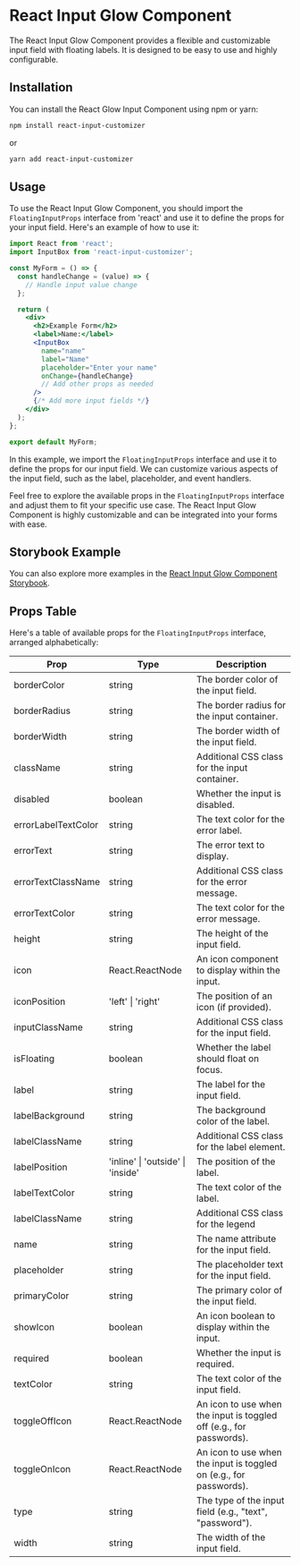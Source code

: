 # React Input Glow Component

The React Input Glow Component provides a flexible and customizable input field with floating labels. It is designed to be easy to use and highly configurable.

## Installation

You can install the React Glow Input Component using npm or yarn:

```sh
npm install react-input-customizer
```

or

```sh
yarn add react-input-customizer
```

## Usage

To use the React Input Glow Component, you should import the `FloatingInputProps` interface from 'react' and use it to define the props for your input field. Here's an example of how to use it:

```jsx
import React from 'react';
import InputBox from 'react-input-customizer';

const MyForm = () => {
  const handleChange = (value) => {
    // Handle input value change
  };

  return (
    <div>
      <h2>Example Form</h2>
      <label>Name:</label>
      <InputBox
        name="name"
        label="Name"
        placeholder="Enter your name"
        onChange={handleChange}
        // Add other props as needed
      />
      {/* Add more input fields */}
    </div>
  );
};

export default MyForm;
```

In this example, we import the `FloatingInputProps` interface and use it to define the props for our input field. We can customize various aspects of the input field, such as the label, placeholder, and event handlers.

Feel free to explore the available props in the `FloatingInputProps` interface and adjust them to fit your specific use case. The React Input Glow Component is highly customizable and can be integrated into your forms with ease.

## Storybook Example

You can also explore more examples in the [React Input Glow Component Storybook](https://react-input-glow.web.app/?path=/docs/inputbox--docs).


## Props Table

Here's a table of available props for the `FloatingInputProps` interface, arranged alphabetically:

| Prop               | Type           | Description                                       |
| ------------------ | -------------- | ------------------------------------------------- |
| borderColor        | string         | The border color of the input field.              |
| borderRadius       | string         | The border radius for the input container.        |
| borderWidth        | string         | The border width of the input field.              |
| className          | string         | Additional CSS class for the input container.      |
| disabled           | boolean        | Whether the input is disabled.                    |
| errorLabelTextColor| string         | The text color for the error label.              |
| errorText          | string         | The error text to display.                        |
| errorTextClassName | string         | Additional CSS class for the error message.      |
| errorTextColor     | string         | The text color for the error message.            |
| height             | string         | The height of the input field.                    |
| icon               | React.ReactNode | An icon component to display within the input.    |
| iconPosition       | 'left' \| 'right' | The position of an icon (if provided).       |
| inputClassName     | string         | Additional CSS class for the input field.          |
| isFloating         | boolean        | Whether the label should float on focus.          |
| label              | string         | The label for the input field.                    |
| labelBackground    | string         | The background color of the label.               |
| labelClassName     | string         | Additional CSS class for the label element.       |
| labelPosition      | 'inline' \| 'outside' \| 'inside' | The position of the label. |
| labelTextColor     | string         | The text color of the label.                |
| labelClassName     | string         | Additional CSS class for the legend                |
| name               | string         | The name attribute for the input field.           |
| placeholder        | string         | The placeholder text for the input field.         |
| primaryColor       | string         | The primary color of the input field.             |
| showIcon           | boolean            |  An icon boolean to display within the input.        |
| required           | boolean        | Whether the input is required.                    |
| textColor          | string         | The text color of the input field.                |
| toggleOffIcon      | React.ReactNode | An icon to use when the input is toggled off (e.g., for passwords). |
| toggleOnIcon       | React.ReactNode | An icon to use when the input is toggled on (e.g., for passwords). |
| type               | string         | The type of the input field (e.g., "text", "password"). |
| width              | string         | The width of the input field.                     |
